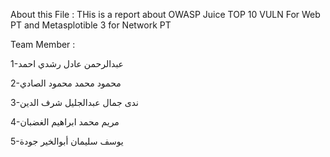 About this File :
THis is a report about OWASP Juice TOP 10 VULN For Web PT and Metasplotible 3 for Network PT

Team Member :

1-عبدالرحمن عادل رشدي احمد 

2-محمود محمد محمود الصادي

3-ندى جمال عبدالجليل شرف الدين

4-مريم محمد ابراهيم الغضبان

5-يوسف سليمان أبوالخير جودة

